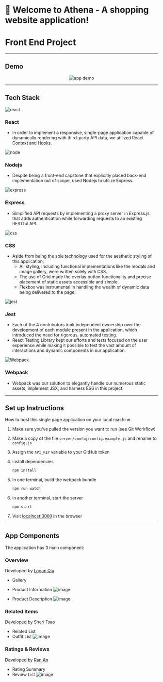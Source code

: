 # 🚀 Welcome to Athena - A shopping website application!

# Front End Project

---
## Demo
<p align="center">
  <img alt="app demo" src="lib/Athena.gif">
</p>

---
## Tech Stack

![react](https://img.shields.io/badge/React-20232A?style=for-the-badge&logo=react&logoColor=61DAFB)

### React

- In order to implement a responsive, single-page application capable of dynamically rendering with third-party API data, we utilized React Context and Hooks.

![node](https://img.shields.io/badge/Node.js-339933?style=for-the-badge&logo=nodedotjs&logoColor=white)

### Nodejs

- Despite being a front-end capstone that explicitly placed back-end implementation out of scope, used Nodejs to utilize Express.

![express](https://img.shields.io/badge/Express.js-000000?style=for-the-badge&logo=express&logoColor=white)

### Express

- Simplified API requests by implementing a proxy server in Express.js that adds authentication while forwarding requests to an existing RESTful API.

![css](https://img.shields.io/badge/CSS3-1572B6?style=for-the-badge&logo=css3&logoColor=white)

### CSS

- Aside from being the sole technology used for the aesthetic styling of this application:
  - All styling, including functional implementations like the modals and image gallery, were written solely with CSS.
  - The use of Grid made the overlay button functionality and precise placement of static assets accessible and simple.
  - Flexbox was instrumental in handling the wealth of dynamic data being delivered to the page.

![jest](https://img.shields.io/badge/Jest-C21325?style=for-the-badge&logo=jest&logoColor=white)

### Jest

- Each of the 4 contributors took independent ownership over the development of each module present in the application, which introduced the need for rigorous, automated testing.
- React Testing Library kept our efforts and tests focused on the user experience while making it possible to test the vast amount of interactions and dynamic components in our application.

![Webpack](https://img.shields.io/badge/webpack-%238DD6F9.svg?style=for-the-badge&logo=webpack&logoColor=black)

### Webpack

- Webpack was our solution to elegantly handle our numerous static assets, implement JSX, and harness ES6 in this project.

---

## Set up Instructions

How to host this single page application on your local machine.

1. Make sure you've pulled the version you want to run (see Git Workflow)
1. Make a copy of the file `server/config/config.example.js` and rename to `config.js`
1. Assign the `API_KEY` variable to your GitHub token
1. Install dependencies

    ```bash
    npm install
    ```

1. In one terminal, build the webpack bundle

    ```bash
    npm run watch
    ```

1. In another terminal, start the server

    ```bash
    npm start
    ```

1. Visit [localhost:3000](http://localhost:3000) in the browser

---

## App Components
The application has 3 main component:

### Overview

Developed by [Logan Qiu](https://github.com/logan-qiu)

- Gallery
- Product Information
![image](https://user-images.githubusercontent.com/78101792/128643993-9ea5c404-bdf3-481c-8559-1e546df8390b.png)
   
- Product Description
![image](https://user-images.githubusercontent.com/78101792/128644057-33d7cb0f-a4e3-4a94-aeda-5295fbef602f.png)




### Related Items

Developed by [Sheri Tsao](https://github.com/ssleeyrc)

- Related List
- Outfit List
![image](https://user-images.githubusercontent.com/78101792/128644124-5faf4270-363c-4b46-bda8-b7f053e25121.png)


### Ratings & Reviews

Developed by [Ran An](https://github.com/luffyan)

- Rating Summary
- Review List
![image](https://user-images.githubusercontent.com/78101792/128644196-caed2430-ab7c-4bef-bece-33a3f4e7520f.png)


